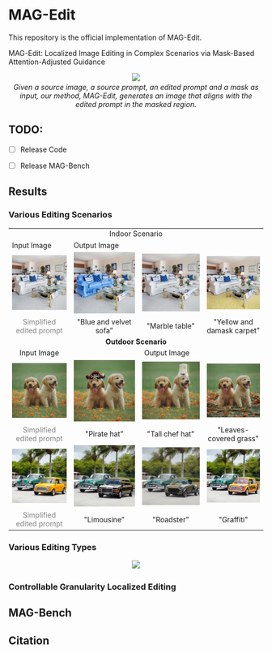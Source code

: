 <h1> MAG-Edit </h1>

This repository is the official implementation of MAG-Edit.

MAG-Edit: Localized Image Editing in Complex Scenarios via
Mask-Based Attention-Adjusted Guidance  

<p align="center">
<img src="assets/teaser.png" width="1080px"/>  
<br>
<em>Given a source image, a source prompt, an edited prompt and a mask as input, our method, MAG-Edit, generates an image that aligns with the edited prompt in the masked region.</em>
</p>


## TODO:

- [ ] Release Code
- [ ] Release MAG-Bench



<h2> Results </h2>

<h3> Various Editing Scenarios </h3>
  <table class="center">
  <tr>
    <td style="vertical-align:middle;text-align:center;" colspan="4">Indoor Scenario</b></td>
  </tr>
  <tr>
    <td style=style="vertical-align:middle;text-align:center;">Input Image</td>
    <td style=style="vertical-align:middle;text-align:center;" colspan="3">Output Image</td>
  </tr>
  <tr>
    <td><img src="assets/editing_scenarios/indoor/source.jpg"></td>
    <td><img src="assets/editing_scenarios/indoor/sofa.png"></td>
    <td><img src="assets/editing_scenarios/indoor/table.png"></td>              
    <td><img src="assets/editing_scenarios/indoor/carpet.png"></td>
  </tr>
  <tr>
    <td  style="vertical-align:middle;text-align:center;color:grey;">Simplified edited prompt</td>
    <td  style="vertical-align:middle;text-align:center;">"Blue and velvet sofa”</td>
    <td  style="vertical-align:middle;text-align:center;">"Marble table"</td>
    <td style="vertical-align:middle;text-align:center;">"Yellow and damask carpet"</td>
  </tr>
  <tr>
    <td style="vertical-align:middle;text-align:center;" colspan="4"><b>Outdoor Scenario</b></td>
  </tr>
  <tr>
    <td style="text-align:center;">Input Image</td>
    <td style="text-align:center;" colspan="3">Output Image</td>
  </tr>
  <tr>
    <td><img src="assets/editing_scenarios/outdoor/1/source.jpg"></td>
    <td><img src="assets/editing_scenarios/outdoor/1/hat1.png"></td>
    <td><img src="assets/editing_scenarios/outdoor/1/hat2.png"></td>              
    <td><img src="assets/editing_scenarios/outdoor/1/grass.png"></td>
  </tr>
  <tr>
    <td  style="vertical-align:middle;text-align:center;color:gray;">Simplified edited prompt</td>
    <td  style="vertical-align:middle;text-align:center;">"Pirate hat”</td>
    <td  style="vertical-align:middle;text-align:center;">"Tall chef hat"</td>
    <td  style="vertical-align:middle;text-align:center;">"Leaves-covered grass"</td>
  </tr>
  <tr>
    <td><img src="assets/editing_scenarios/outdoor/2/source.jpg"></td>
    <td><img src="assets/editing_scenarios/outdoor/2/limousine.png"></td>
    <td><img src="assets/editing_scenarios/outdoor/2/roadster.png"></td>              
    <td><img src="assets/editing_scenarios/outdoor/2/graffiti.png"></td>
  </tr>
  <tr>
    <td style="vertical-align:middle;text-align:center;color:gray;">Simplified edited prompt</td>
    <td  style="vertical-align:middle;text-align:center;">"Limousine”</td>
    <td style="vertical-align:middle;text-align:center;">"Roadster"</td>
    <td  style="vertical-align:middle;text-align:center;">"Graffiti"</td>
  </tr>
</table>




<h3> Various Editing Types </h3>

<p align="center">
<img src="assets/editing_types.png"/>  




<h3> Controllable Granularity  Localized Editing </h3>  









<h2> MAG-Bench </h2>









<h2> Citation </h2>




